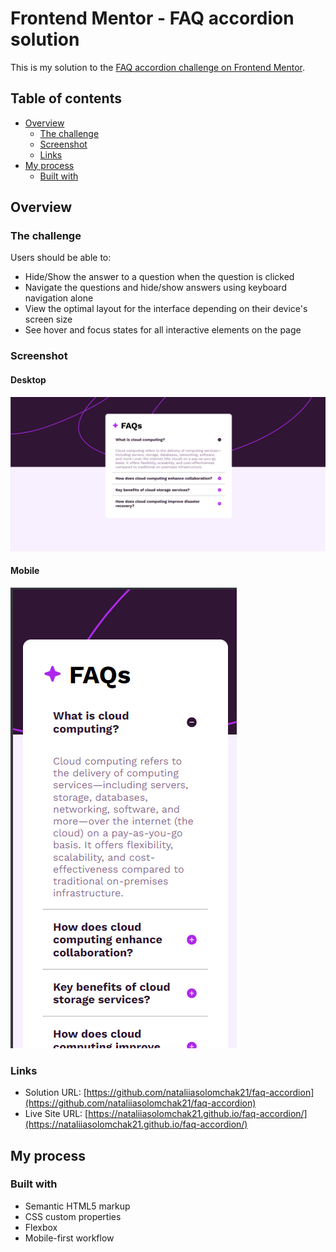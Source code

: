 # Frontend Mentor - FAQ accordion solution

This is my solution to the [FAQ accordion challenge on Frontend Mentor](https://www.frontendmentor.io/challenges/faq-accordion-wyfFdeBwBz).  

## Table of contents

- [Overview](#overview)
  - [The challenge](#the-challenge)
  - [Screenshot](#screenshot)
  - [Links](#links)
- [My process](#my-process)
  - [Built with](#built-with)

## Overview

### The challenge

Users should be able to:

- Hide/Show the answer to a question when the question is clicked
- Navigate the questions and hide/show answers using keyboard navigation alone
- View the optimal layout for the interface depending on their device's screen size
- See hover and focus states for all interactive elements on the page

### Screenshot

#### Desktop
![Screenshot](/assets/Screenshot%202024-04-13%20152445.png)
#### Mobile
![Screenshot](/assets/Screenshot%202024-04-13%20152641.png)

### Links

- Solution URL: [https://github.com/nataliiasolomchak21/faq-accordion](https://github.com/nataliiasolomchak21/faq-accordion)
- Live Site URL: [https://nataliiasolomchak21.github.io/faq-accordion/](https://nataliiasolomchak21.github.io/faq-accordion/)

## My process

### Built with

- Semantic HTML5 markup
- CSS custom properties
- Flexbox
- Mobile-first workflow
